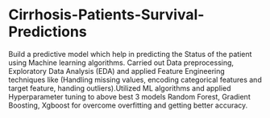 # Cirrhosis-Patients-Survival-Predictions
Build a predictive model which help in predicting the Status of the patient using Machine learning algorithms.
Carried out Data preprocessing, Exploratory Data Analysis (EDA) and applied Feature Engineering techniques like (Handling missing values, encoding categorical features and target feature, handing outliers).Utilized ML algorithms and  applied Hyperparameter tuning to above best 3 models Random Forest, Gradient Boosting, Xgboost for overcome overfitting and getting better accuracy. 
